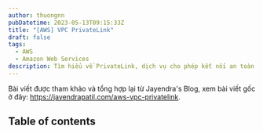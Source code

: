 ```yaml
---
author: thuongnn
pubDatetime: 2023-05-13T09:15:33Z
title: "[AWS] VPC PrivateLink"
draft: false
tags:
  - AWS
  - Amazon Web Services
description: Tìm hiểu về PrivateLink, dịch vụ cho phép kết nối an toàn giữa VPC và các dịch vụ AWS.
---
```

Bài viết được tham khảo và tổng hợp lại từ Jayendra's Blog, xem bài viết gốc ở đây: https://jayendrapatil.com/aws-vpc-privatelink. 

## Table of contents
